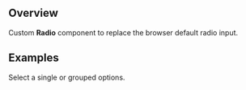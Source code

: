 ## Overview

Custom **Radio** component to replace the browser default radio input.


## Examples

Select a single or grouped options.

```js

```
